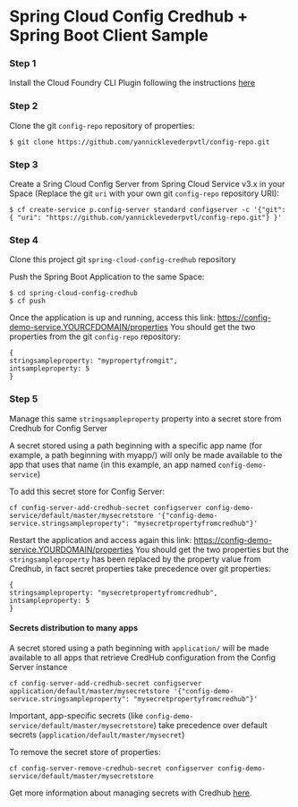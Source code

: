 # Spring Cloud Config Credhub + Spring Boot Client Sample

### Step 1

Install the  Cloud Foundry CLI Plugin following the instructions [here](https://docs.pivotal.io/spring-cloud-services/3-1/common/cf-cli-plugin.html)

### Step 2

Clone the git `config-repo` repository of properties:
```
$ git clone https://github.com/yannicklevederpvtl/config-repo.git
```

### Step 3

Create a Sring Cloud Config Server from Spring Cloud Service v3.x in your Space (Replace the git `uri` with your own git `config-repo` repository URI):
```
$ cf create-service p.config-server standard configserver -c '{"git": { "uri": "https://github.com/yannicklevederpvtl/config-repo.git"} }'
```


### Step 4

Clone this project git `spring-cloud-config-credhub` repository

Push the Spring Boot Application to the same Space:

```
$ cd spring-cloud-config-credhub
$ cf push
```

Once the application is up and running, access this link: https://config-demo-service.YOURCFDOMAIN/properties
You should get the two properties from the git `config-repo` repository:

```
{
stringsampleproperty: "mypropertyfromgit",
intsampleproperty: 5
}
```

### Step 5

Manage this same `stringsampleproperty` property into a secret store from Credhub for Config Server

A secret stored using a path beginning with a specific app name (for example, a path beginning with myapp/) will only be made available to the app that uses that name (in this example, an app named `config-demo-service`)

To add this secret store for Config Server:

```
cf config-server-add-credhub-secret configserver config-demo-service/default/master/mysecretstore '{"config-demo-service.stringsampleproperty": "mysecretpropertyfromcredhub"}'
```

Restart the application and access again this link: https://config-demo-service.YOURDOMAIN/properties
You should get the two properties but the `stringsampleproperty` has been replaced by the property value from Credhub, in fact secret properties take precedence over git properties:

```
{
stringsampleproperty: "mysecretpropertyfromcredhub",
intsampleproperty: 5
}
```

#### Secrets distribution to many apps
A secret stored using a path beginning with `application/` will be made available to all apps that retrieve CredHub configuration from the Config Server instance

```
cf config-server-add-credhub-secret configserver application/default/master/mysecretstore '{"config-demo-service.stringsampleproperty": "mysecretpropertyfromcredhub"}'
```

Important, app-specific secrets (like `config-demo-service/default/master/mysecretstore`) take precedence over default secrets (`application/default/master/mysecret`)



To remove the secret store of properties:
```
cf config-server-remove-credhub-secret configserver config-demo-service/default/master/mysecretstore 
```

Get more information about managing secrets with Credhub [here](https://docs.pivotal.io/spring-cloud-services/3-1/common/config-server/managing-secrets-with-credhub.html).
